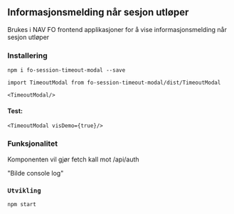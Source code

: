 ## Informasjonsmelding når sesjon utløper

Brukes i NAV FO frontend applikasjoner for å vise informasjonsmelding når sesjon utløper

### Installering
`npm i fo-session-timeout-modal --save` 

`import TimeoutModal from fo-session-timeout-modal/dist/TimeoutModal`

`<TimeoutModal/>`

#### Test:

`<TimeoutModal visDemo={true}/>`

### Funksjonalitet
Komponenten vil gjør fetch kall mot /api/auth

"Bilde console log"

### `Utvikling`
`npm start`